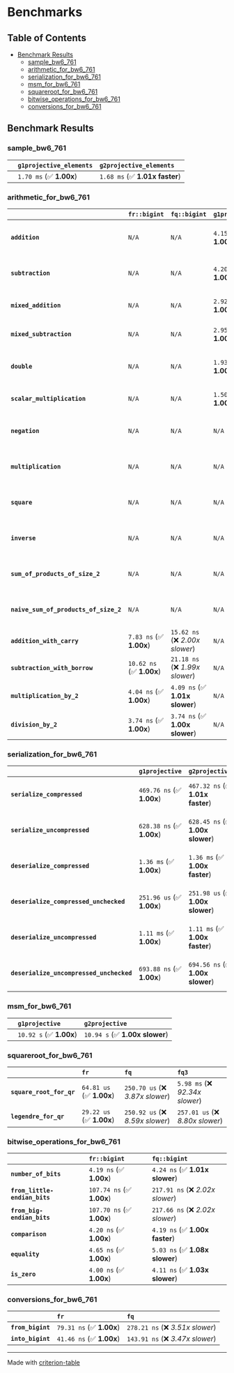# Benchmarks

## Table of Contents

- [Benchmark Results](#benchmark-results)
    - [sample_bw6_761](#sample_bw6_761)
    - [arithmetic_for_bw6_761](#arithmetic_for_bw6_761)
    - [serialization_for_bw6_761](#serialization_for_bw6_761)
    - [msm_for_bw6_761](#msm_for_bw6_761)
    - [squareroot_for_bw6_761](#squareroot_for_bw6_761)
    - [bitwise_operations_for_bw6_761](#bitwise_operations_for_bw6_761)
    - [conversions_for_bw6_761](#conversions_for_bw6_761)

## Benchmark Results

### sample_bw6_761

|        | `g1projective_elements`          | `g2projective_elements`           |
|:-------|:---------------------------------|:--------------------------------- |
|        | `1.70 ms` (✅ **1.00x**)          | `1.68 ms` (✅ **1.01x faster**)    |

### arithmetic_for_bw6_761

|                                       | `fr::bigint`             | `fq::bigint`                    | `g1projective`          | `g2projective`                 | `fq3`                            | `fq6`                             | `fq`                              | `fr`                               |
|:--------------------------------------|:-------------------------|:--------------------------------|:------------------------|:-------------------------------|:---------------------------------|:----------------------------------|:----------------------------------|:---------------------------------- |
| **`addition`**                        | `N/A`                    | `N/A`                           | `4.15 us` (✅ **1.00x**) | `4.15 us` (✅ **1.00x slower**) | `90.18 ns` (🚀 **46.04x faster**) | `180.23 ns` (🚀 **23.04x faster**) | `30.06 ns` (🚀 **138.12x faster**) | `19.01 ns` (🚀 **218.44x faster**)  |
| **`subtraction`**                     | `N/A`                    | `N/A`                           | `4.20 us` (✅ **1.00x**) | `4.20 us` (✅ **1.00x faster**) | `80.95 ns` (🚀 **51.91x faster**) | `157.87 ns` (🚀 **26.62x faster**) | `27.91 ns` (🚀 **150.56x faster**) | `15.41 ns` (🚀 **272.61x faster**)  |
| **`mixed_addition`**                  | `N/A`                    | `N/A`                           | `2.92 us` (✅ **1.00x**) | `2.92 us` (✅ **1.00x slower**) | `N/A`                            | `N/A`                             | `N/A`                             | `N/A`                              |
| **`mixed_subtraction`**               | `N/A`                    | `N/A`                           | `2.95 us` (✅ **1.00x**) | `2.95 us` (✅ **1.00x slower**) | `N/A`                            | `N/A`                             | `N/A`                             | `N/A`                              |
| **`double`**                          | `N/A`                    | `N/A`                           | `1.93 us` (✅ **1.00x**) | `1.93 us` (✅ **1.00x faster**) | `71.84 ns` (🚀 **26.92x faster**) | `143.00 ns` (🚀 **13.52x faster**) | `21.80 ns` (🚀 **88.70x faster**)  | `11.16 ns` (🚀 **173.22x faster**)  |
| **`scalar_multiplication`**           | `N/A`                    | `N/A`                           | `1.50 ms` (✅ **1.00x**) | `1.50 ms` (✅ **1.00x faster**) | `N/A`                            | `N/A`                             | `N/A`                             | `N/A`                              |
| **`negation`**                        | `N/A`                    | `N/A`                           | `N/A`                   | `N/A`                          | `69.66 ns` (❌ *4.16x slower*)    | `124.19 ns` (❌ *7.41x slower*)    | `23.94 ns` (❌ *1.43x slower*)     | `16.75 ns` (✅ **1.00x**)           |
| **`multiplication`**                  | `N/A`                    | `N/A`                           | `N/A`                   | `N/A`                          | `2.16 us` (❌ *30.48x slower*)    | `6.87 us` (❌ *97.07x slower*)     | `270.03 ns` (❌ *3.81x slower*)    | `70.79 ns` (✅ **1.00x**)           |
| **`square`**                          | `N/A`                    | `N/A`                           | `N/A`                   | `N/A`                          | `1.56 us` (❌ *26.58x slower*)    | `4.83 us` (❌ *82.32x slower*)     | `215.67 ns` (❌ *3.68x slower*)    | `58.64 ns` (✅ **1.00x**)           |
| **`inverse`**                         | `N/A`                    | `N/A`                           | `N/A`                   | `N/A`                          | `50.23 us` (❌ *3.74x slower*)    | `57.92 us` (❌ *4.31x slower*)     | `46.67 us` (❌ *3.48x slower*)     | `13.43 us` (✅ **1.00x**)           |
| **`sum_of_products_of_size_2`**       | `N/A`                    | `N/A`                           | `N/A`                   | `N/A`                          | `4.44 us` (❌ *41.97x slower*)    | `13.99 us` (❌ *132.19x slower*)   | `401.20 ns` (❌ *3.79x slower*)    | `105.87 ns` (✅ **1.00x**)          |
| **`naive_sum_of_products_of_size_2`** | `N/A`                    | `N/A`                           | `N/A`                   | `N/A`                          | `4.39 us` (❌ *27.80x slower*)    | `13.89 us` (❌ *87.98x slower*)    | `567.81 ns` (❌ *3.60x slower*)    | `157.85 ns` (✅ **1.00x**)          |
| **`addition_with_carry`**             | `7.83 ns` (✅ **1.00x**)  | `15.62 ns` (❌ *2.00x slower*)   | `N/A`                   | `N/A`                          | `N/A`                            | `N/A`                             | `N/A`                             | `N/A`                              |
| **`subtraction_with_borrow`**         | `10.62 ns` (✅ **1.00x**) | `21.18 ns` (❌ *1.99x slower*)   | `N/A`                   | `N/A`                          | `N/A`                            | `N/A`                             | `N/A`                             | `N/A`                              |
| **`multiplication_by_2`**             | `4.04 ns` (✅ **1.00x**)  | `4.09 ns` (✅ **1.01x slower**)  | `N/A`                   | `N/A`                          | `N/A`                            | `N/A`                             | `N/A`                             | `N/A`                              |
| **`division_by_2`**                   | `3.74 ns` (✅ **1.00x**)  | `3.74 ns` (✅ **1.00x slower**)  | `N/A`                   | `N/A`                          | `N/A`                            | `N/A`                             | `N/A`                             | `N/A`                              |

### serialization_for_bw6_761

|                                          | `g1projective`            | `g2projective`                   | `fr`                                | `fq`                                | `fq3`                               | `fq6`                             |
|:-----------------------------------------|:--------------------------|:---------------------------------|:------------------------------------|:------------------------------------|:------------------------------------|:--------------------------------- |
| **`serialize_compressed`**               | `469.76 ns` (✅ **1.00x**) | `467.32 ns` (✅ **1.01x faster**) | `50.26 ns` (🚀 **9.35x faster**)     | `156.35 ns` (🚀 **3.00x faster**)    | `464.43 ns` (✅ **1.01x faster**)    | `985.40 ns` (❌ *2.10x slower*)    |
| **`serialize_uncompressed`**             | `628.38 ns` (✅ **1.00x**) | `628.45 ns` (✅ **1.00x slower**) | `50.04 ns` (🚀 **12.56x faster**)    | `157.02 ns` (🚀 **4.00x faster**)    | `464.45 ns` (✅ **1.35x faster**)    | `985.46 ns` (❌ *1.57x slower*)    |
| **`deserialize_compressed`**             | `1.36 ms` (✅ **1.00x**)   | `1.36 ms` (✅ **1.00x faster**)   | `95.89 ns` (🚀 **14224.14x faster**) | `304.55 ns` (🚀 **4478.71x faster**) | `945.62 ns` (🚀 **1442.43x faster**) | `1.90 us` (🚀 **717.84x faster**)  |
| **`deserialize_compressed_unchecked`**   | `251.96 us` (✅ **1.00x**) | `251.98 us` (✅ **1.00x slower**) | `95.89 ns` (🚀 **2627.50x faster**)  | `304.54 ns` (🚀 **827.33x faster**)  | `945.73 ns` (🚀 **266.42x faster**)  | `1.90 us` (🚀 **132.60x faster**)  |
| **`deserialize_uncompressed`**           | `1.11 ms` (✅ **1.00x**)   | `1.11 ms` (✅ **1.00x faster**)   | `95.22 ns` (🚀 **11676.63x faster**) | `304.48 ns` (🚀 **3651.59x faster**) | `941.98 ns` (🚀 **1180.31x faster**) | `1.91 us` (🚀 **582.47x faster**)  |
| **`deserialize_uncompressed_unchecked`** | `693.88 ns` (✅ **1.00x**) | `694.56 ns` (✅ **1.00x slower**) | `95.21 ns` (🚀 **7.29x faster**)     | `304.50 ns` (🚀 **2.28x faster**)    | `941.87 ns` (❌ *1.36x slower*)      | `1.90 us` (❌ *2.74x slower*)      |

### msm_for_bw6_761

|        | `g1projective`          | `g2projective`                  |
|:-------|:------------------------|:------------------------------- |
|        | `10.92 s` (✅ **1.00x**) | `10.94 s` (✅ **1.00x slower**)  |

### squareroot_for_bw6_761

|                          | `fr`                     | `fq`                             | `fq3`                             |
|:-------------------------|:-------------------------|:---------------------------------|:--------------------------------- |
| **`square_root_for_qr`** | `64.81 us` (✅ **1.00x**) | `250.70 us` (❌ *3.87x slower*)   | `5.98 ms` (❌ *92.34x slower*)     |
| **`legendre_for_qr`**    | `29.22 us` (✅ **1.00x**) | `250.92 us` (❌ *8.59x slower*)   | `257.01 us` (❌ *8.80x slower*)    |

### bitwise_operations_for_bw6_761

|                               | `fr::bigint`              | `fq::bigint`                      |
|:------------------------------|:--------------------------|:--------------------------------- |
| **`number_of_bits`**          | `4.19 ns` (✅ **1.00x**)   | `4.24 ns` (✅ **1.01x slower**)    |
| **`from_little-endian_bits`** | `107.74 ns` (✅ **1.00x**) | `217.91 ns` (❌ *2.02x slower*)    |
| **`from_big-endian_bits`**    | `107.70 ns` (✅ **1.00x**) | `217.66 ns` (❌ *2.02x slower*)    |
| **`comparison`**              | `4.20 ns` (✅ **1.00x**)   | `4.19 ns` (✅ **1.00x faster**)    |
| **`equality`**                | `4.65 ns` (✅ **1.00x**)   | `5.03 ns` (✅ **1.08x slower**)    |
| **`is_zero`**                 | `4.00 ns` (✅ **1.00x**)   | `4.11 ns` (✅ **1.03x slower**)    |

### conversions_for_bw6_761

|                   | `fr`                     | `fq`                              |
|:------------------|:-------------------------|:--------------------------------- |
| **`from_bigint`** | `79.31 ns` (✅ **1.00x**) | `278.21 ns` (❌ *3.51x slower*)    |
| **`into_bigint`** | `41.46 ns` (✅ **1.00x**) | `143.91 ns` (❌ *3.47x slower*)    |

---
Made with [criterion-table](https://github.com/nu11ptr/criterion-table)


